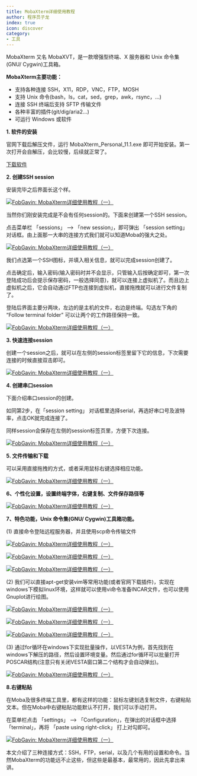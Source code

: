 ```yaml
---
title: MobaXterm详细使用教程
author: 程序员子龙
index: true
icon: discover
category:
- 工具
---
```

MobaXterm 又名 MobaXVT，是一款增强型终端、X 服务器和 Unix 命令集(GNU/ Cygwin)工具箱。

**MobaXterm主要功能：**

- 支持各种连接 SSH，X11，RDP，VNC，FTP，MOSH
- 支持 Unix 命令(bash，ls，cat，sed，grep，awk，rsync，…)
- 连接 SSH 终端后支持 SFTP 传输文件
- 各种丰富的插件(git/dig/aria2…)
- 可运行 Windows 或软件

**1. 软件的安装**

官网下载后解压文件，运行 MobaXterm_Personal_11.1.exe 即可开始安装。第一次打开会自解压，会比较慢，后续就正常了。

[下载软件](https://www.aliyundrive.com/s/qFgkPx5RKve)

**2. 创建SSH session**

安装完毕之后界面长这个样。



[![FobGavin: MobaXterm详细使用教程（一）](https://img-blog.csdnimg.cn/img_convert/63da948e098f1ffc644d5e9fad2cb6b8.png)](http://www.fobgavin.com/wp-content/uploads/2019/07/FobGavin.com_MobaXterm_1-.jpg)

当然你们刚安装完成是不会有任何session的。下面来创建第一个SSH session。

点击菜单栏 「sessions」 –> 「new session」，即可弹出 「session setting」 对话框。由上面那一大串的连接方式我们就可以知道Moba的强大之处。



[![FobGavin: MobaXterm详细使用教程（一）](https://img-blog.csdnimg.cn/img_convert/cc1e3d9a6e3c5a89a81183996a9ff7eb.png)](http://www.fobgavin.com/wp-content/uploads/2019/07/FobGavin.com_MobaXterm_2-.jpg)

我们点选第一个SSH图标，并填入相关信息，就可以完成session创建了。

点击确定后，输入密码(输入密码时并不会显示，只管输入后按确定即可，第一次登陆成功后会提示保存密码，一般选择同意)，就可以连接上虚拟机了。而且边上虚拟机之后，它会自动通过FTP也连接到虚拟机，直接拖拽就可以进行文件复制了。

登陆后界面主要分两块，左边的是主机的文件，右边是终端。勾选左下角的 “Follow terminal folder” 可以让两个的工作路径保持一致。



[![FobGavin: MobaXterm详细使用教程（一）](https://img-blog.csdnimg.cn/img_convert/6e09dfd908e9dd0d53b9cb73baef6e63.png)](http://www.fobgavin.com/wp-content/uploads/2019/07/FobGavin.com_MobaXterm_3-.jpg)

**3. 快速连接session**

创建一个session之后，就可以在左侧的session标签里留下它的信息，下次需要连接的时候直接双击即可。



[![FobGavin: MobaXterm详细使用教程（一）](https://img-blog.csdnimg.cn/img_convert/044804fb276bb8184c714f0f976cab55.png)](http://www.fobgavin.com/wp-content/uploads/2019/07/FobGavin.com_MobaXterm_3.jpg)

**4. 创建串口session**

下面介绍串口session的创建。

如同第2步，在「session setting」 对话框里选择serial，再选好串口号及波特率，点击OK就完成连接了。

同样session会保存在左侧的session标签页里，方便下次连接。



[![FobGavin: MobaXterm详细使用教程（一）](https://img-blog.csdnimg.cn/img_convert/35e2e7bfc357c005a48670e22f18a49d.png)](http://www.fobgavin.com/wp-content/uploads/2019/07/FobGavin.com_MobaXterm_4.jpg)

**5. 文件传输和下载**

可以采用直接拖拽的方式，或者采用鼠标右键选择相应功能。



[![FobGavin: MobaXterm详细使用教程（一）](https://img-blog.csdnimg.cn/img_convert/bda60241c059ed8796f09642fb153828.png)](http://www.fobgavin.com/wp-content/uploads/2019/07/FobGavin.com_MobaXterm_4-.jpg)

**6、个性化设置，设置终端字体，右键复制、文件保存路径等**



[![FobGavin: MobaXterm详细使用教程（一）](https://img-blog.csdnimg.cn/img_convert/7d348d894126673308e73bd4d265e8f8.png)](http://www.fobgavin.com/wp-content/uploads/2019/07/FobGavin.com_MobaXterm_5-.jpg)

**7、特色功能，Unix 命令集(GNU/ Cygwin)工具箱功能。**

(1) 直接命令登陆远程服务器，并且使用scp命令传输文件



[![FobGavin: MobaXterm详细使用教程（一）](https://img-blog.csdnimg.cn/img_convert/58f1c8571203567a718585516b3f1c90.png)](http://www.fobgavin.com/wp-content/uploads/2019/07/FobGavin.com_MobaXterm_7-.jpg)



[![FobGavin: MobaXterm详细使用教程（一）](https://img-blog.csdnimg.cn/img_convert/3b281d40bbe0b7a1fd96f33af3924288.png)](http://www.fobgavin.com/wp-content/uploads/2019/07/FobGavin.com_MobaXterm_7-1.jpg)



[![FobGavin: MobaXterm详细使用教程（一）](https://img-blog.csdnimg.cn/img_convert/cccca4f920dfcbf863f669f546bc5322.png)](http://www.fobgavin.com/wp-content/uploads/2019/07/FobGavin.com_MobaXterm_7-2.jpg)

(2) 我们可以直接apt-get安装vim等常用功能(或者官网下载插件)，实现在windows下模拟linux环境，这样就可以使用vi命令准备INCAR文件，也可以使用Gnuplot进行绘图。



[![FobGavin: MobaXterm详细使用教程（一）](https://img-blog.csdnimg.cn/img_convert/14d528f90d736cbf16e8e99302c58583.png)](http://www.fobgavin.com/wp-content/uploads/2019/07/FobGavin.com_MobaXterm_8.jpg)



[![FobGavin: MobaXterm详细使用教程（一）](https://img-blog.csdnimg.cn/img_convert/e5c9f22b31a27d0f0f6e9e912403b3f1.png)](http://www.fobgavin.com/wp-content/uploads/2019/07/FobGavin.com_MobaXterm_8-1.jpg)



[![FobGavin: MobaXterm详细使用教程（一）](https://img-blog.csdnimg.cn/img_convert/c41333acf74f10d0b48d12296168ae36.png)](http://www.fobgavin.com/wp-content/uploads/2019/07/FobGavin.com_MobaXterm_8-2-1.jpg)

(3) 通过for循环在windows下实现批量操作，以VESTA为例，首先找到在windows下解压的路径，然后设置环境变量。然后通过for循环可以批量打开POSCAR结构(注意只有关闭VESTA窗口第二个结构才会自动弹出)。



[![FobGavin: MobaXterm详细使用教程（一）](https://img-blog.csdnimg.cn/img_convert/5f3cdff52da2b32c0ecfbc8ccde7db30.png)](http://www.fobgavin.com/wp-content/uploads/2019/07/FobGavin.com_MobaXterm_9.jpg)

**8.右键粘贴**

在Moba及很多终端工具里，都有这样的功能：鼠标左键划选复制文件，右键粘贴文本。但在Moba中右键粘贴功能默认不打开，我们可以手动打开。

在菜单栏点击 「settings」 –> 「Configuration」，在弹出的对话框中选择 「terminal」，再将 「paste using right-click」 打上对勾即可。



[![FobGavin: MobaXterm详细使用教程（一）](https://img-blog.csdnimg.cn/img_convert/d8eca703db8cc2c22e8d3dabaa7a17e0.png)](http://www.fobgavin.com/wp-content/uploads/2019/07/FobGavin.com_MobaXterm_10.jpg)

本文介绍了三种连接方式：SSH，FTP，serial，以及几个有用的设置和命令。当然MobaXterm的功能远不止这些，但这些是最基本，最常用的，因此先拿出来讲。